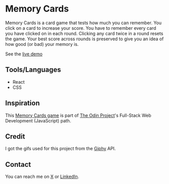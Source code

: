 # Memory Cards

Memory Cards is a card game that tests how much you can remember. You click on a card to increase your score. You have to remember every card you have clicked on in each round. Clicking any card twice in a round resets the game. Your best score across rounds is preserved to give you an idea of how good (or bad) your memory is.

See the [live demo](https://nzubeifechukwu-memory-cards.netlify.app/)

## Tools/Languages

- React
- CSS

## Inspiration

This [Memory Cards game](https://www.theodinproject.com/lessons/node-path-react-new-memory-card) is part of [The Odin Project](https://www.theodinproject.com/)'s Full-Stack Web Development (JavaScript) path.

## Credit

I got the gifs used for this project from the [Giphy](https://giphy.com/) API.

## Contact

You can reach me on [X](https://x.com/NzubeIfechukwu) or [LinkedIn](https://x.com/NzubeIfechukwu).
